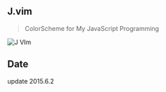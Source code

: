 
## J.vim

> ColorScheme for My JavaScript Programming

<img src="http://7j1zwt.com1.z0.glb.clouddn.com/sc.png" alt="J VIm">


## Date

update  2015.6.2
